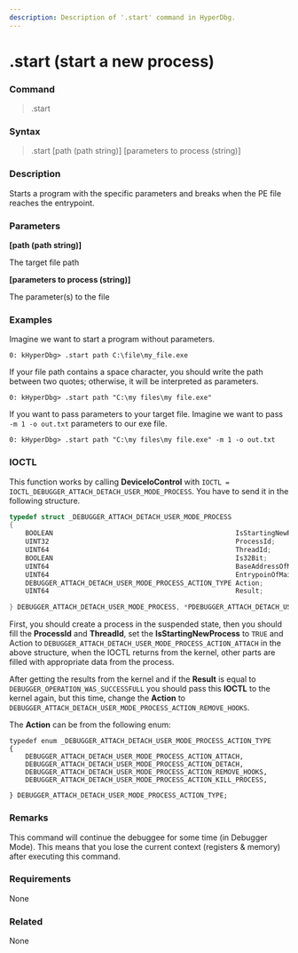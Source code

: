 ```yaml
---
description: Description of '.start' command in HyperDbg.
---
```


# .start (start a new process)

### Command

> .start

### Syntax

> .start \[path (path string)] \[parameters to process (string)]

### Description

Starts a program with the specific parameters and breaks when the PE file reaches the entrypoint.

### Parameters

**\[path (path string)]**

The target file path

**\[parameters to process (string)]**

The parameter(s) to the file

### Examples

Imagine we want to start a program without parameters.

```
0: kHyperDbg> .start path C:\file\my_file.exe
```

If your file path contains a space character, you should write the path between two quotes; otherwise, it will be interpreted as parameters.

```
0: kHyperDbg> .start path "C:\my files\my file.exe"
```

If you want to pass parameters to your target file. Imagine we want to pass `-m 1 -o out.txt` parameters to our exe file.

```
0: kHyperDbg> .start path "C:\my files\my file.exe" -m 1 -o out.txt
```

### IOCTL

This function works by calling **DeviceIoControl** with `IOCTL = IOCTL_DEBUGGER_ATTACH_DETACH_USER_MODE_PROCESS`. You have to send it in the following structure.

```c
typedef struct _DEBUGGER_ATTACH_DETACH_USER_MODE_PROCESS
{
    BOOLEAN                                              IsStartingNewProcess;
    UINT32                                               ProcessId;
    UINT64                                               ThreadId;
    BOOLEAN                                              Is32Bit;
    UINT64                                               BaseAddressOfMainModule;
    UINT64                                               EntrypoinOfMainModule;
    DEBUGGER_ATTACH_DETACH_USER_MODE_PROCESS_ACTION_TYPE Action;
    UINT64                                               Result;

} DEBUGGER_ATTACH_DETACH_USER_MODE_PROCESS, *PDEBUGGER_ATTACH_DETACH_USER_MODE_PROCESS;
```

First, you should create a process in the suspended state, then you should fill the **ProcessId** and **ThreadId**, set the **IsStartingNewProcess** to `TRUE` and Action to `DEBUGGER_ATTACH_DETACH_USER_MODE_PROCESS_ACTION_ATTACH` in the above structure, when the IOCTL returns from the kernel, other parts are filled with appropriate data from the process.

After getting the results from the kernel and if the **Result** is equal to `DEBUGGER_OPERATION_WAS_SUCCESSFULL` you should pass this **IOCTL** to the kernel again, but this time, change the **Action** to `DEBUGGER_ATTACH_DETACH_USER_MODE_PROCESS_ACTION_REMOVE_HOOKS`.

The **Action** can be from the following enum:

```
typedef enum _DEBUGGER_ATTACH_DETACH_USER_MODE_PROCESS_ACTION_TYPE
{
    DEBUGGER_ATTACH_DETACH_USER_MODE_PROCESS_ACTION_ATTACH,
    DEBUGGER_ATTACH_DETACH_USER_MODE_PROCESS_ACTION_DETACH,
    DEBUGGER_ATTACH_DETACH_USER_MODE_PROCESS_ACTION_REMOVE_HOOKS,
    DEBUGGER_ATTACH_DETACH_USER_MODE_PROCESS_ACTION_KILL_PROCESS,

} DEBUGGER_ATTACH_DETACH_USER_MODE_PROCESS_ACTION_TYPE;
```

### Remarks

This command will continue the debuggee for some time (in Debugger Mode). This means that you lose the current context (registers & memory) after executing this command.

### Requirements

None

### Related

None
